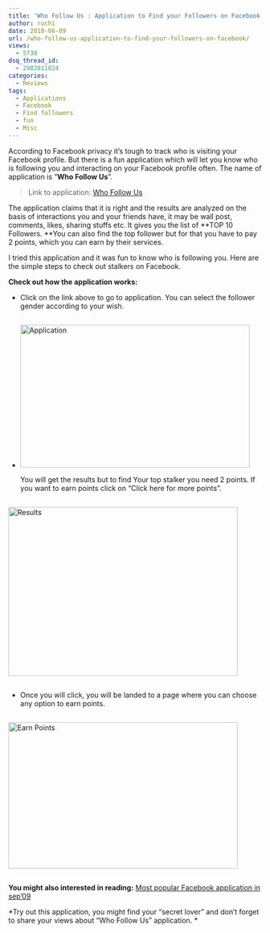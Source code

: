 ```yaml
---
title: 'Who Follow Us : Application to Find your Followers on Facebook'
author: ruchi
date: 2010-06-09
url: /who-follow-us-application-to-find-your-followers-on-facebook/
views:
  - 5738
dsq_thread_id:
  - 2982811024
categories:
  - Reviews
tags:
  - Applications
  - Facebook
  - Find followers
  - fun
  - Misc
---
```

According to Facebook privacy it’s tough to track who is visiting your Facebook profile. But there is a fun application which will let you know who is following you and interacting on your Facebook profile often. The name of application is “**Who Follow Us**”.

> Link to application: <a href="http://apps.facebook.com/whofollowsme/?ref=ts" onclick="_gaq.push(['_trackEvent', 'outbound-article', 'http://apps.facebook.com/whofollowsme/?ref=ts', 'Who Follow Us']);" >Who Follow Us</a>

The application claims that it is right and the results are analyzed on the basis of interactions you and your friends have, it may be wall post, comments, likes, sharing stuffs etc. It gives you the list of **TOP 10 Followers. **You can also find the top follower but for that you have to pay 2 points, which you can earn by their services.

I tried this application and it was fun to know who is following you. Here are the simple steps to check out stalkers on Facebook.

<p class="note">
  <strong>Check out how the application works:</strong>
</p>

  * Click on the link above to go to application. You can select the follower gender according to your wish.

  * <img class="wp-image-50636" style="float: none;margin: 15px auto;border-width: 0px" src="http://cdn.devilsworkshop.org/files/2010/06/Application.png" border="0" alt="Application" width="456" height="284" /> You will get the results but to find Your top stalker you need 2 points. If you want to earn points click on “Click here for more points”.

<img style="float: none;margin: 15px auto;border-width: 0px" src="http://cdn.devilsworkshop.org/files/2010/06/Results.png" border="0" alt="Results" width="456" height="336" />

  * Once you will click, you will be landed to a page where you can choose any option to earn points.

<img style="float: none;margin: 15px auto;border-width: 0px" src="http://cdn.devilsworkshop.org/files/2010/06/EarnPoints.png" border="0" alt="Earn Points" width="456" height="291" />

**You might also interested in reading:** <a href="http://fbknol.com/most-popular-facebook-application-in-september-09/" onclick="_gaq.push(['_trackEvent', 'outbound-article', 'http://fbknol.com/most-popular-facebook-application-in-september-09/', 'Most popular Facebook application in sep&#8217;09']);" >Most popular Facebook application in sep&#8217;09</a>

*Try out this application, you might find your “secret lover” and don’t forget to share your views about “Who Follow Us” application. *
